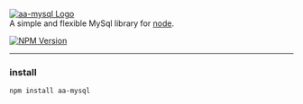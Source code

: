 [![aa-mysql Logo](http://cdn.amoa400.com/github/aa-mysql.small.png)](https://www.npmjs.org/package/aa-mysql)  
A simple and flexible MySql library for [node](http://nodejs.org).  

[![NPM Version](https://img.shields.io/npm/v/aa-mysql.svg?style=flat)](https://www.npmjs.org/package/aa-mysql)

***

### install
    npm install aa-mysql


